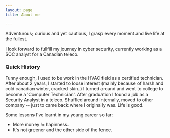 ```yaml
---
layout: page
title: About me

---
```


Adventurous; curious and yet cautious, I grasp every moment and live life at the fullest.

I look forward to fullfill my journey in cyber security, currently working as a SOC analyst for a Canadian teleco.

### Quick History
Funny enough, I used to be work in the HVAC field as a certified technician. After about 2 years, I started to loose interest (mainly because of harsh and cold canadian winter, cracked skin..) I turned around and went to college to become a 'Computer Technician'. After graduation I found a job as a Security Analyst in a teleco. Shuffled around internally, moved to other company -- just to came back where I originally was. Life is good.

Some lessons I've learnt in my young career so far:  
- More money != hapinness.  
- It's not greener and the other side of the fence.  

